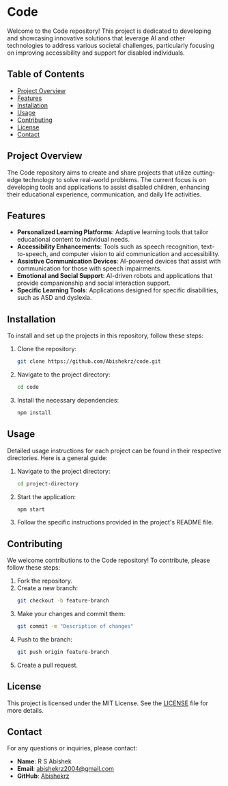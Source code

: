 # Code

Welcome to the Code repository! This project is dedicated to developing and showcasing innovative solutions that leverage AI and other technologies to address various societal challenges, particularly focusing on improving accessibility and support for disabled individuals.

## Table of Contents
- [Project Overview](#project-overview)
- [Features](#features)
- [Installation](#installation)
- [Usage](#usage)
- [Contributing](#contributing)
- [License](#license)
- [Contact](#contact)

## Project Overview
The Code repository aims to create and share projects that utilize cutting-edge technology to solve real-world problems. The current focus is on developing tools and applications to assist disabled children, enhancing their educational experience, communication, and daily life activities.

## Features
- **Personalized Learning Platforms**: Adaptive learning tools that tailor educational content to individual needs.
- **Accessibility Enhancements**: Tools such as speech recognition, text-to-speech, and computer vision to aid communication and accessibility.
- **Assistive Communication Devices**: AI-powered devices that assist with communication for those with speech impairments.
- **Emotional and Social Support**: AI-driven robots and applications that provide companionship and social interaction support.
- **Specific Learning Tools**: Applications designed for specific disabilities, such as ASD and dyslexia.

## Installation
To install and set up the projects in this repository, follow these steps:

1. Clone the repository:
    ```bash
    git clone https://github.com/Abishekrz/code.git
    ```
2. Navigate to the project directory:
    ```bash
    cd code
    ```
3. Install the necessary dependencies:
    ```bash
    npm install
    ```

## Usage
Detailed usage instructions for each project can be found in their respective directories. Here is a general guide:

1. Navigate to the project directory:
    ```bash
    cd project-directory
    ```
2. Start the application:
    ```bash
    npm start
    ```
3. Follow the specific instructions provided in the project's README file.

## Contributing
We welcome contributions to the Code repository! To contribute, please follow these steps:

1. Fork the repository.
2. Create a new branch:
    ```bash
    git checkout -b feature-branch
    ```
3. Make your changes and commit them:
    ```bash
    git commit -m "Description of changes"
    ```
4. Push to the branch:
    ```bash
    git push origin feature-branch
    ```
5. Create a pull request.

## License
This project is licensed under the MIT License. See the [LICENSE](LICENSE) file for more details.

## Contact
For any questions or inquiries, please contact:
- **Name**: R S Abishek
- **Email**: abishekrz2004@gmail.com
- **GitHub**: [Abishekrz](https://github.com/Abishekrz)
